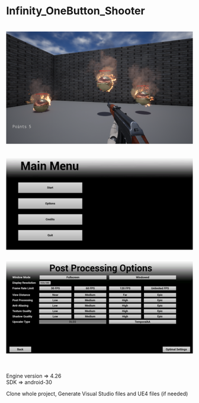 # Infinity_OneButton_Shooter

<div align="center">
	<h1>
		<img src="gameplay_view.png">
	</h1>
	<h2>
		<img src="menu_view.png">
	</h1>
	<h3>
		<img src="menu_post_processing_view.png">
	</h1>
</div>
<br>

Engine version => 4.26 <br>
SDK => android-30

Clone whole project, Generate Visual Studio files and UE4 files (if needed)